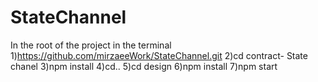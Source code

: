 # StateChannel
In the root of the project in the terminal
1)https://github.com/mirzaeeWork/StateChannel.git
2)cd contract- State chanel
3)npm install
4)cd..
5)cd design
6)npm install
7)npm start
